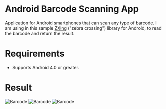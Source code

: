# Android Barcode Scanning App
Application for Android smartphones that can scan any type of barcode.
I am using in this sample <a href="https://components.xamarin.com/view/zxing.net.mobile" target="_blank">ZXing</a> ("zebra crossing") library for Android, to read the barcode and return the result.

# Requirements
<ul>
<li>Supports Android 4.0 or greater.</li>
</ul>

# Result
<img src="http://sarahonorato.com.br/imgGit/barcode01.png" alt="Barcode">
<img src="http://sarahonorato.com.br/imgGit/barcode02.png" alt="Barcode">
<img src="http://sarahonorato.com.br/imgGit/barcode03.png" alt="Barcode">
